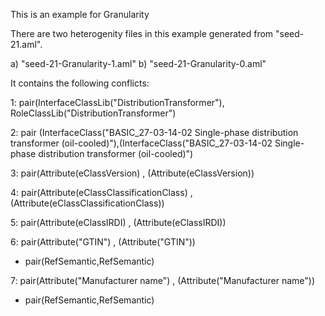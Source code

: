 This is an example for Granularity

There are two heterogenity files in this example generated from "seed-21.aml".

a) "seed-21-Granularity-1.aml"
b) "seed-21-Granularity-0.aml"

It contains the following conflicts:

1: pair(InterfaceClassLib("DistributionTransformer"), RoleClassLib("DistributionTransformer")

2: pair (InterfaceClass("BASIC_27-03-14-02 Single-phase distribution transformer (oil-cooled)"),(InterfaceClass("BASIC_27-03-14-02 Single-phase distribution transformer (oil-cooled)")

3: pair(Attribute(eClassVersion) , (Attribute(eClassVersion))

4: pair(Attribute(eClassClassificationClass) , (Attribute(eClassClassificationClass))

5: pair(Attribute(eClassIRDI) , (Attribute(eClassIRDI))

6: pair(Attribute("GTIN") , (Attribute("GTIN"))
  
 - pair(RefSemantic,RefSemantic)
 
7: pair(Attribute("Manufacturer name") , (Attribute("Manufacturer name"))

 - pair(RefSemantic,RefSemantic)
